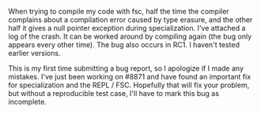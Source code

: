 When trying to compile my code with fsc, half the time the compiler complains about a compilation error caused by type erasure, and the other half it gives a null pointer exception during specialization. I've attached a log of the crash. It can be worked around by compiling again (the bug only appears every other time). The bug also occurs in RC1. I haven't tested earlier versions.

This is my first time submitting a bug report, so I apologize if I made any mistakes.
I've just been working on #8871 and have found an important fix for specialization and the REPL / FSC. Hopefully that will fix your problem, but without a reproducible test case, I'll have to mark this bug as incomplete.

